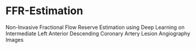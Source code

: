 # FFR-Estimation
Non-Invasive Fractional Flow Reserve Estimation using Deep Learning on Intermediate Left Anterior Descending Coronary Artery Lesion Angiography Images
